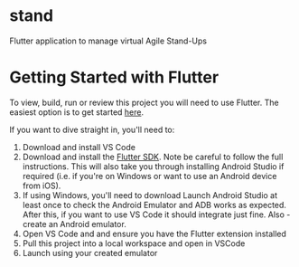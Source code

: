 # stand
Flutter application to manage virtual Agile Stand-Ups


# Getting Started with Flutter
To view, build, run or review this project you will need to use Flutter. The easiest option is to get started [here](https://flutter.dev/docs/get-started/codelab).

If you want to dive straight in, you'll need to:
1. Download and install VS Code
1. Download and install the [Flutter SDK](https://flutter.dev/docs/get-started/install). Note be careful to follow the full instructions. This will also take you through installing Android Studio if required (i.e. if you're on Windows or want to use an Android device from iOS).
1. If using Windows, you'll need to download Launch Android Studio at least once to check the Android Emulator and ADB works as expected. After this, if you want to use VS Code it should integrate just fine. Also - create an Android emulator.
1. Open VS Code and and ensure you have the Flutter extension installed
1. Pull this project into a local workspace and open in VSCode
1. Launch using your created emulator